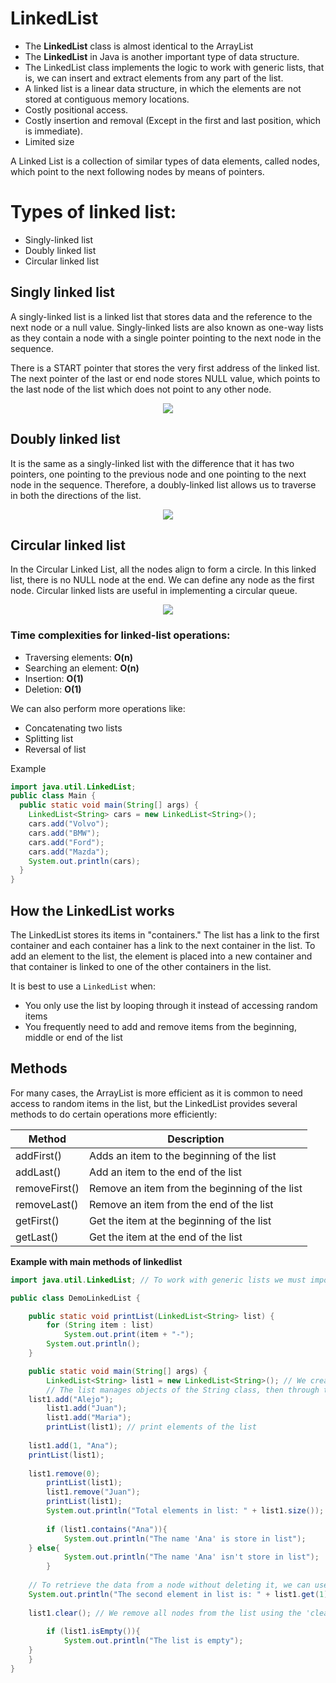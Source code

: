 # LinkedList

- The **LinkedList** class is almost identical to the ArrayList
- The **LinkedList** in Java is another important type of data structure.
- The LinkedList class implements the logic to work with generic lists, that is, we can insert and extract elements from any part of the list.
- A linked list is a linear data structure, in which the elements are not stored at contiguous memory locations.
- Costly positional access.
- Costly insertion and removal (Except in the first and last position, which is immediate).
- Limited size

A Linked List is a collection of similar types of data elements, called nodes, which point to the next following nodes by means of pointers.

# Types of linked list:
- Singly-linked list
- Doubly linked list
- Circular linked list

## Singly linked list

A singly-linked list is a linked list that stores data and the reference to the next node or a null value. Singly-linked lists are also known as one-way lists as they contain a node with a single pointer pointing to the next node in the sequence.

There is a START pointer that stores the very first address of the linked list. The next pointer of the last or end node stores NULL value, which points to the last node of the list which does not point to any other node.

<p align="center">
<img src="https://user-images.githubusercontent.com/13514156/189209554-75a30c5e-c97c-4322-8d83-bcdf7a06961e.png">
</p>


## Doubly linked list

It is the same as a singly-linked list with the difference that it has two pointers, one pointing to the previous node and one pointing to the next node in the sequence. Therefore, a doubly-linked list allows us to traverse in both the directions of the list.

<p align="center">
<img src="https://user-images.githubusercontent.com/13514156/189210215-b7c273ed-0639-4989-9a9e-db0e504e18a3.png">
</p>

## Circular linked list

In the Circular Linked List, all the nodes align to form a circle. In this linked list, there is no NULL node at the end. We can define any node as the first node. Circular linked lists are useful in implementing a circular queue.

<p align="center">
<img src="https://user-images.githubusercontent.com/13514156/189210567-dd5112f6-285c-4226-94fa-3cb760f0bdff.png">
</p>

### Time complexities for linked-list operations:

- Traversing elements: **O(n)**
- Searching an element: **O(n)**
- Insertion: **O(1)**
- Deletion: **O(1)**

We can also perform more operations like:

- Concatenating two lists
- Splitting list
- Reversal of list

Example

```java
import java.util.LinkedList;
public class Main {
  public static void main(String[] args) {
    LinkedList<String> cars = new LinkedList<String>();
    cars.add("Volvo");
    cars.add("BMW");
    cars.add("Ford");
    cars.add("Mazda");
    System.out.println(cars);
  }
}
```

## How the LinkedList works
The LinkedList stores its items in "containers." The list has a link to the first container and each container has a link to the next container in the list. To add an element to the list, the element is placed into a new container and that container is linked to one of the other containers in the list.

It is best to use a ```LinkedList``` when:
- You only use the list by looping through it instead of accessing random items
- You frequently need to add and remove items from the beginning, middle or end of the	list

## Methods
For many cases, the ArrayList is more efficient as it is common to need access to random items in the list, but the LinkedList provides several methods to do certain operations more efficiently:

| Method| Description|
|---|---|
|addFirst()	| Adds an item to the beginning of the list|
|addLast()	| Add an item to the end of the list|
|removeFirst() | Remove an item from the beginning of the list|
|removeLast() |	Remove an item from the end of the list|
|getFirst() | Get the item at the beginning of the list|
|getLast() | Get the item at the end of the list|

**Example with main methods of linkedlist**

```java
import java.util.LinkedList; // To work with generic lists we must import the LinkedList class:

public class DemoLinkedList {

    public static void printList(LinkedList<String> list) {
        for (String item : list)
            System.out.print(item + "-");
        System.out.println();
    }

    public static void main(String[] args) {
        LinkedList<String> list1 = new LinkedList<String>(); // We create an object of the LinkedList class:
        // The list manages objects of the String class, then through the 'add' method we add nodes at the end:
	list1.add("Alejo");
        list1.add("Juan");
        list1.add("Maria");
        printList(list1); // print elements of the list
        
	list1.add(1, "Ana");
	printList(list1);
        
	list1.remove(0);
        printList(list1);
        list1.remove("Juan");
        printList(list1);
        System.out.println("Total elements in list: " + list1.size());
	
        if (list1.contains("Ana")){
            System.out.println("The name 'Ana' is store in list");
	} else{
            System.out.println("The name 'Ana' isn't store in list");
        }
	
	// To retrieve the data from a node without deleting it, we can use the 'get' method:
	System.out.println("The second element in list is: " + list1.get(1));
        
	list1.clear(); // We remove all nodes from the list using the 'clear' method:
	
        if (list1.isEmpty()){
            System.out.println("The list is empty");
	}	
    }
}
```

